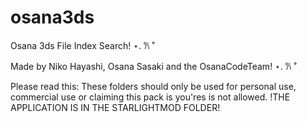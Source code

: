 # osana3ds
Osana 3ds File Index Search! ⋆. 𐙚 ˚

Made by Niko Hayashi, Osana Sasaki and the OsanaCodeTeam! ⋆. 𐙚 ˚

Please read this:
These folders should only be used for personal use, commercial use or claiming this pack is you'res is not allowed.
!THE APPLICATION IS IN THE STARLIGHTMOD FOLDER!
